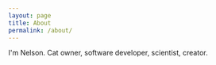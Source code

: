 ```yaml
---
layout: page
title: About
permalink: /about/
---
```


I'm Nelson. Cat owner, software developer, scientist, creator.
